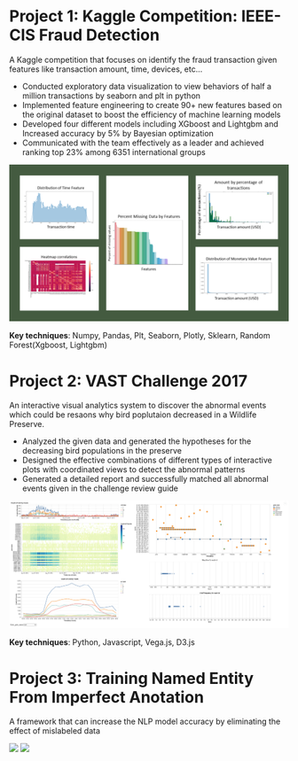 # Project 1: Kaggle Competition: IEEE-CIS Fraud Detection
A Kaggle competition that focuses on identify the fraud transaction given features like transaction amount, time, devices, etc... 

* Conducted exploratory data visualization to view behaviors of half a million transactions by seaborn and plt in python
* Implemented feature engineering to create 90+ new features based on the original dataset to boost the efficiency of machine learning models
* Developed four different models including XGboost and Lightgbm and Increased accuracy by 5% by Bayesian optimization
* Communicated with the team effectively as a leader and achieved ranking top 23% among 6351 international groups

![](/images/kaggle_plots.png)

**Key techniques**: Numpy, Pandas, Plt, Seaborn, Plotly, Sklearn, Random Forest(Xgboost, Lightgbm)

# Project 2: VAST Challenge 2017
An interactive visual analytics system to discover the abnormal events which could be resaons why bird poplutaion decreased in a Wildlife Preserve. 

* Analyzed the given data and generated the hypotheses for the decreasing bird populations in the preserve
* Designed the effective combinations of different types of interactive plots with coordinated views to detect the abnormal patterns 
* Generated a detailed report and successfully matched all abnormal events given in the challenge review guide

![](/images/vast2017.png)

**Key techniques**: Python, Javascript, Vega.js, D3.js 

# Project 3: Training Named Entity From Imperfect Anotation 
A framework that can increase the NLP model accuracy by eliminating the effect of mislabeled data 


![](/images/NER1.png)
![](/images/NER2.png)
